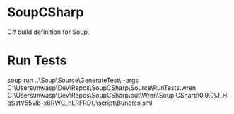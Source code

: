 # SoupCSharp
C# build definition for Soup.

# Run Tests
soup run ..\Soup\Source\GenerateTest\ -args C:\Users\mwasp\Dev\Repos\SoupCSharp\Source\RunTests.wren C:\Users\mwasp\Dev\Repos\SoupCSharp\out\Wren\Soup.CSharp\0.9.0\J_HqSstV55vlb-x6RWC_hLRFRDU\script\Bundles.sml